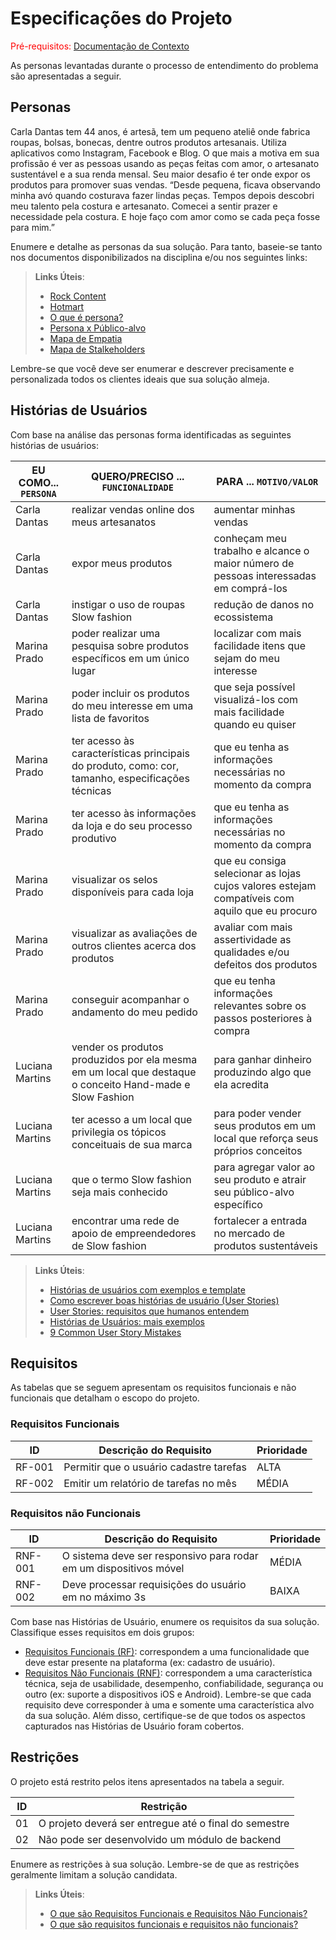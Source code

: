 # Especificações do Projeto

<span style="color:red">Pré-requisitos: <a href="1-Documentação de Contexto.md"> Documentação de Contexto</a></span>

As personas levantadas durante o processo de entendimento do problema são apresentadas a seguir. 

## Personas

Carla Dantas tem 44 anos, é artesã, tem um pequeno ateliê onde fabrica roupas, bolsas, bonecas, dentre outros produtos artesanais. Utiliza aplicativos como Instagram, Facebook e Blog. O que mais a motiva em sua profissão  é ver as pessoas usando as peças feitas com amor, o artesanato sustentável e a sua renda mensal.
Seu maior desafio é ter onde expor os produtos para promover suas vendas. 
“Desde pequena, ficava observando minha avó quando costurava fazer lindas peças. Tempos depois descobri meu talento pela costura e artesanato. Comecei a sentir prazer e necessidade pela costura. E hoje faço com amor como se cada peça fosse para mim.”


Enumere e detalhe as personas da sua solução. Para tanto, baseie-se tanto nos documentos disponibilizados na disciplina e/ou nos seguintes links:

> **Links Úteis**:
> - [Rock Content](https://rockcontent.com/blog/personas/)
> - [Hotmart](https://blog.hotmart.com/pt-br/como-criar-persona-negocio/)
> - [O que é persona?](https://resultadosdigitais.com.br/blog/persona-o-que-e/)
> - [Persona x Público-alvo](https://flammo.com.br/blog/persona-e-publico-alvo-qual-a-diferenca/)
> - [Mapa de Empatia](https://resultadosdigitais.com.br/blog/mapa-da-empatia/)
> - [Mapa de Stalkeholders](https://www.racecomunicacao.com.br/blog/como-fazer-o-mapeamento-de-stakeholders/)
>
Lembre-se que você deve ser enumerar e descrever precisamente e personalizada todos os clientes ideais que sua solução almeja.

## Histórias de Usuários

Com base na análise das personas forma identificadas as seguintes histórias de usuários:

|EU COMO... `PERSONA`| QUERO/PRECISO ... `FUNCIONALIDADE`                                                                       |PARA ... `MOTIVO/VALOR`                                                                        |
|--------------------|----------------------------------------------------------------------------------------------------------|-----------------------------------------------------------------------------------------------|
|Carla Dantas        | realizar vendas online dos meus artesanatos                                                              | aumentar minhas vendas                                                                        |
|Carla Dantas        | expor meus produtos                                                                                      | conheçam meu trabalho e alcance o maior número de pessoas interessadas em comprá-los          |
|Carla Dantas        | instigar o uso de roupas Slow fashion                                                                    | redução de danos no ecossistema                                                               |
|Marina Prado        | poder realizar uma pesquisa sobre produtos específicos em um único lugar                                 | localizar com mais facilidade itens que sejam do meu interesse                                |  
|Marina Prado        | poder incluir os produtos do meu interesse em uma lista de favoritos                                     | que seja possível visualizá-los com mais facilidade quando eu quiser                          |
|Marina Prado        | ter acesso às características principais do produto, como: cor, tamanho, especificações técnicas         | que eu tenha as informações necessárias no momento da compra                                  |
|Marina Prado	     | ter acesso às informações da loja e do seu processo produtivo	                                        | que eu tenha as informações necessárias no momento da compra                                  |
|Marina Prado	     | visualizar os selos disponíveis para cada loja	                                                        | que eu consiga selecionar as lojas cujos valores estejam compatíveis com aquilo que eu procuro|
|Marina Prado        | visualizar as avaliações de outros clientes acerca dos produtos    	                                | avaliar com mais assertividade as qualidades e/ou defeitos dos produtos                       |
|Marina Prado	     | conseguir acompanhar o andamento do meu pedido 	                                                        | que eu tenha informações relevantes sobre os passos posteriores à compra                      |
|Luciana Martins     | vender os produtos produzidos por ela mesma em um local que destaque o conceito Hand-made e Slow Fashion | para ganhar dinheiro produzindo algo que ela acredita                                         |
|Luciana Martins     | ter acesso a um local que privilegia os tópicos conceituais de sua marca                                 | para poder vender seus produtos em um local que reforça seus próprios conceitos               |
|Luciana Martins     | que o termo Slow fashion seja mais conhecido                                                             | para agregar valor ao seu produto e atrair seu público-alvo específico                        |
|Luciana Martins     | encontrar uma rede de apoio de empreendedores de Slow fashion	                                        | fortalecer a entrada no mercado de produtos sustentáveis                                      |

                                   


> **Links Úteis**:
> - [Histórias de usuários com exemplos e template](https://www.atlassian.com/br/agile/project-management/user-stories)
> - [Como escrever boas histórias de usuário (User Stories)](https://medium.com/vertice/como-escrever-boas-users-stories-hist%C3%B3rias-de-usu%C3%A1rios-b29c75043fac)
> - [User Stories: requisitos que humanos entendem](https://www.luiztools.com.br/post/user-stories-descricao-de-requisitos-que-humanos-entendem/)
> - [Histórias de Usuários: mais exemplos](https://www.reqview.com/doc/user-stories-example.html)
> - [9 Common User Story Mistakes](https://airfocus.com/blog/user-story-mistakes/)

## Requisitos

As tabelas que se seguem apresentam os requisitos funcionais e não funcionais que detalham o escopo do projeto.

### Requisitos Funcionais

|ID    | Descrição do Requisito  | Prioridade |
|------|-----------------------------------------|----|
|RF-001| Permitir que o usuário cadastre tarefas | ALTA | 
|RF-002| Emitir um relatório de tarefas no mês   | MÉDIA |


### Requisitos não Funcionais

|ID     | Descrição do Requisito  |Prioridade |
|-------|-------------------------|----|
|RNF-001| O sistema deve ser responsivo para rodar em um dispositivos móvel | MÉDIA | 
|RNF-002| Deve processar requisições do usuário em no máximo 3s |  BAIXA | 

Com base nas Histórias de Usuário, enumere os requisitos da sua solução. Classifique esses requisitos em dois grupos:

- [Requisitos Funcionais
 (RF)](https://pt.wikipedia.org/wiki/Requisito_funcional):
 correspondem a uma funcionalidade que deve estar presente na
  plataforma (ex: cadastro de usuário).
- [Requisitos Não Funcionais
  (RNF)](https://pt.wikipedia.org/wiki/Requisito_n%C3%A3o_funcional):
  correspondem a uma característica técnica, seja de usabilidade,
  desempenho, confiabilidade, segurança ou outro (ex: suporte a
  dispositivos iOS e Android).
Lembre-se que cada requisito deve corresponder à uma e somente uma
característica alvo da sua solução. Além disso, certifique-se de que
todos os aspectos capturados nas Histórias de Usuário foram cobertos.

## Restrições

O projeto está restrito pelos itens apresentados na tabela a seguir.

|ID| Restrição                                             |
|--|-------------------------------------------------------|
|01| O projeto deverá ser entregue até o final do semestre |
|02| Não pode ser desenvolvido um módulo de backend        |


Enumere as restrições à sua solução. Lembre-se de que as restrições geralmente limitam a solução candidata.

> **Links Úteis**:
> - [O que são Requisitos Funcionais e Requisitos Não Funcionais?](https://codificar.com.br/requisitos-funcionais-nao-funcionais/)
> - [O que são requisitos funcionais e requisitos não funcionais?](https://analisederequisitos.com.br/requisitos-funcionais-e-requisitos-nao-funcionais-o-que-sao/)
